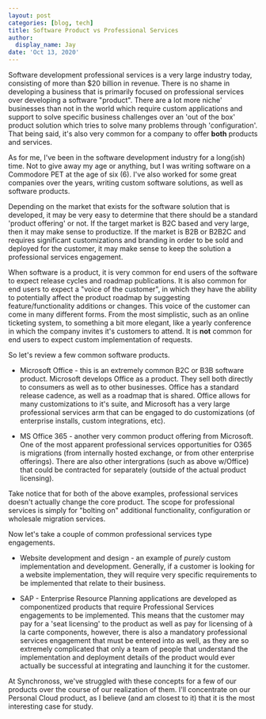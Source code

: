 ```yaml
---
layout: post
categories: [blog, tech]
title: Software Product vs Professional Services
author:
  display_name: Jay
date: 'Oct 13, 2020'
---
```

Software development professional services is a very large industry today, consisting of more than $20 billion in revenue.  There is no shame in developing a business that is primarily focused on professional services over developing a software "product".  There are a lot more niche' businesses than not in the world which require custom applications and support to solve specific business challenges over an 'out of the box' product solution which tries to solve many problems through 'configuration'.  That being said, it's also very common for a company to offer **both** products and services.

As for me, I've been in the software development industry for a long(ish) time.  Not to give away my age or anything, but I was writing software on a Commodore PET at the age of six (6).  I've also worked for some great companies over the years, writing custom software solutions, as well as software products.

Depending on the market that exists for the software solution that is developed, it may be very easy to determine that there should be a standard 'product offering' or not.  If the target market is B2C based and very large, then it may make sense to productize.  If the market is B2B or B2B2C and requires significant customizations and branding in order to be sold and deployed for the customer, it may make sense to keep the solution a professional services engagement.

When software is a product, it is very common for end users of the software to expect release cycles and roadmap publications.  It is also common for end users to expect a "voice of the customer", in which they have the ability to potentially affect the product roadmap by suggesting feature/functionality additions or changes.  This voice of the customer can come in many different forms.  From the most simplistic, such as an online ticketing system, to something a bit more elegant, like a yearly conference in which the company invites it's customers to attend.  It is **not** common for end users to expect custom implementation of requests.

So let's review a few common software products.

* Microsoft Office - this is an extremely common B2C or B3B software product.  Microsoft develops Office as a product.  They sell both directly to consumers as well as to other businesses.  Office has a standard release cadence, as well as a roadmap that is shared.  Office allows for many customizations to it's suite, and Microsoft has a very large professional services arm that can be engaged to do customizations (of enterprise installs, custom integrations, etc).

* MS Office 365 - another very common product offering from Microsoft.  One of the most apparent professional services opportunities for O365 is migrations (from internally hosted exchange, or from other enterprise offerings).  There are also other intergrations (such as above w/Office) that could be contracted for separately (outside of the actual product licensing).

Take notice that for both of the above examples, professional services doesn't actually change the core product.  The scope for professional services is simply for "bolting on" additional functionality, configuration or wholesale migration services.

Now let's take a couple of common professional services type engagements.

* Website development and design - an example of _purely_ custom implementation and development.  Generally, if a customer is looking for a website implementation, they will require very specific requirements to be implemented that relate to their business.

* SAP - Enterprise Resource Planning applications are developed as componentized products that require Professional Services engagements to be implemented.  This means that the customer may pay for a 'seat licensing' to the product as well as pay for licensing of à la carte components, however, there is also a mandatory professional services engagement that must be entered into as well, as they are so extremely complicated that only a team of people that understand the implementation and deployment details of the product would ever actually be successful at integrating and launching it for the customer.

At Synchronoss, we've struggled with these concepts for a few of our products over the course of our realization of them.  I'll concentrate on our Personal Cloud product, as I believe (and am closest to it) that it is the most interesting case for study.
